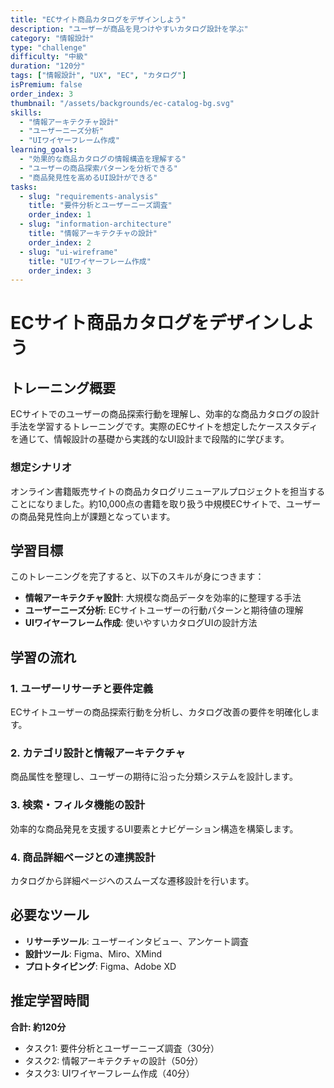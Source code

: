 ```yaml
---
title: "ECサイト商品カタログをデザインしよう"
description: "ユーザーが商品を見つけやすいカタログ設計を学ぶ"
category: "情報設計"
type: "challenge"
difficulty: "中級"
duration: "120分"
tags: ["情報設計", "UX", "EC", "カタログ"]
isPremium: false
order_index: 3
thumbnail: "/assets/backgrounds/ec-catalog-bg.svg"
skills:
  - "情報アーキテクチャ設計"
  - "ユーザーニーズ分析"
  - "UIワイヤーフレーム作成"
learning_goals:
  - "効果的な商品カタログの情報構造を理解する"
  - "ユーザーの商品探索パターンを分析できる"
  - "商品発見性を高めるUI設計ができる"
tasks:
  - slug: "requirements-analysis"
    title: "要件分析とユーザーニーズ調査"
    order_index: 1
  - slug: "information-architecture"
    title: "情報アーキテクチャの設計"
    order_index: 2
  - slug: "ui-wireframe"
    title: "UIワイヤーフレーム作成"
    order_index: 3
---
```


# ECサイト商品カタログをデザインしよう

## トレーニング概要

ECサイトでのユーザーの商品探索行動を理解し、効率的な商品カタログの設計手法を学習するトレーニングです。実際のECサイトを想定したケーススタディを通じて、情報設計の基礎から実践的なUI設計まで段階的に学びます。

### 想定シナリオ
オンライン書籍販売サイトの商品カタログリニューアルプロジェクトを担当することになりました。約10,000点の書籍を取り扱う中規模ECサイトで、ユーザーの商品発見性向上が課題となっています。

## 学習目標

このトレーニングを完了すると、以下のスキルが身につきます：

- **情報アーキテクチャ設計**: 大規模な商品データを効率的に整理する手法
- **ユーザーニーズ分析**: ECサイトユーザーの行動パターンと期待値の理解  
- **UIワイヤーフレーム作成**: 使いやすいカタログUIの設計方法

## 学習の流れ

### 1. ユーザーリサーチと要件定義
ECサイトユーザーの商品探索行動を分析し、カタログ改善の要件を明確化します。

### 2. カテゴリ設計と情報アーキテクチャ
商品属性を整理し、ユーザーの期待に沿った分類システムを設計します。

### 3. 検索・フィルタ機能の設計
効率的な商品発見を支援するUI要素とナビゲーション構造を構築します。

### 4. 商品詳細ページとの連携設計
カタログから詳細ページへのスムーズな遷移設計を行います。

## 必要なツール

- **リサーチツール**: ユーザーインタビュー、アンケート調査
- **設計ツール**: Figma、Miro、XMind
- **プロトタイピング**: Figma、Adobe XD

## 推定学習時間

**合計: 約120分**
- タスク1: 要件分析とユーザーニーズ調査（30分）
- タスク2: 情報アーキテクチャの設計（50分）
- タスク3: UIワイヤーフレーム作成（40分）